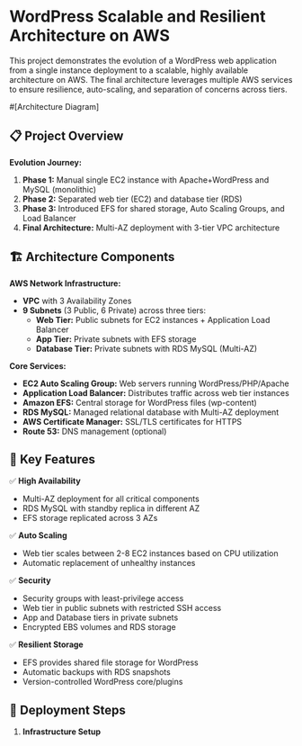 # WordPress Scalable and Resilient Architecture on AWS

This project demonstrates the evolution of a WordPress web application from a single instance deployment to a scalable, highly available architecture on AWS. The final architecture leverages multiple AWS services to ensure resilience, auto-scaling, and separation of concerns across tiers.

#[Architecture Diagram]



## 📋 Project Overview
**Evolution Journey:**
1. **Phase 1:** Manual single EC2 instance with Apache+WordPress and MySQL (monolithic)
2. **Phase 2:** Separated web tier (EC2) and database tier (RDS)
3. **Phase 3:** Introduced EFS for shared storage, Auto Scaling Groups, and Load Balancer
4. **Final Architecture:** Multi-AZ deployment with 3-tier VPC architecture

## 🏗️ Architecture Components
**AWS Network Infrastructure:**
- **VPC** with 3 Availability Zones
- **9 Subnets** (3 Public, 6 Private) across three tiers:
  - **Web Tier:** Public subnets for EC2 instances + Application Load Balancer
  - **App Tier:** Private subnets with EFS storage
  - **Database Tier:** Private subnets with RDS MySQL (Multi-AZ)

**Core Services:**
- **EC2 Auto Scaling Group:** Web servers running WordPress/PHP/Apache
- **Application Load Balancer:** Distributes traffic across web tier instances
- **Amazon EFS:** Central storage for WordPress files (wp-content)
- **RDS MySQL:** Managed relational database with Multi-AZ deployment
- **AWS Certificate Manager:** SSL/TLS certificates for HTTPS
- **Route 53:** DNS management (optional)

## 🔑 Key Features
✅ **High Availability**
- Multi-AZ deployment for all critical components
- RDS MySQL with standby replica in different AZ
- EFS storage replicated across 3 AZs

✅ **Auto Scaling**
- Web tier scales between 2-8 EC2 instances based on CPU utilization
- Automatic replacement of unhealthy instances

✅ **Security**
- Security groups with least-privilege access
- Web tier in public subnets with restricted SSH access
- App and Database tiers in private subnets
- Encrypted EBS volumes and RDS storage

✅ **Resilient Storage**
- EFS provides shared file storage for WordPress
- Automatic backups with RDS snapshots
- Version-controlled WordPress core/plugins

## 🚀 Deployment Steps
1. **Infrastructure Setup**


